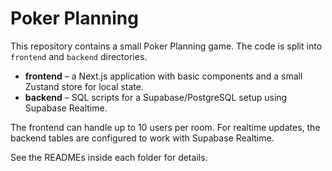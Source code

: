 # Poker Planning

This repository contains a small Poker Planning game. The code is split into `frontend` and `backend` directories.

- **frontend** – a Next.js application with basic components and a small
  Zustand store for local state.
- **backend** – SQL scripts for a Supabase/PostgreSQL setup using Supabase Realtime.

The frontend can handle up to 10 users per room. For realtime updates, the backend tables are configured to work with Supabase Realtime.

See the READMEs inside each folder for details.
